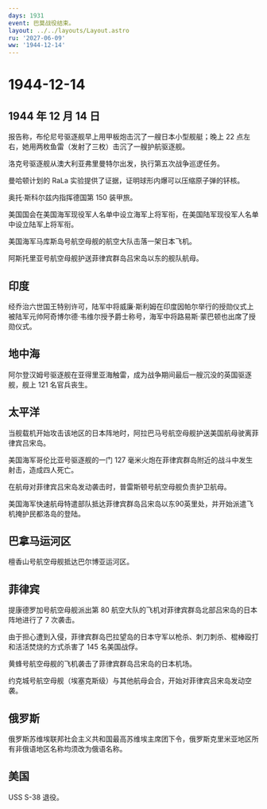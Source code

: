 ```yaml
---
days: 1931
event: 巴莫战役结束。
layout: ../../layouts/Layout.astro
ru: '2027-06-09'
ww: '1944-12-14'
---
```


# 1944-12-14

## 1944 年 12 月 14 日

报告称，布伦尼号驱逐舰早上用甲板炮击沉了一艘日本小型舰艇；晚上 22
点左右，她用两枚鱼雷（发射了三枚）击沉了一艘护航驱逐舰。

洛克号驱逐舰从澳大利亚弗里曼特尔出发，执行第五次战争巡逻任务。

曼哈顿计划的 RaLa 实验提供了证据，证明球形内爆可以压缩原子弹的钚核。

奥托·斯科尔兹内指挥德国第 150 装甲旅。

美国国会在美国海军现役军人名单中设立海军上将军衔，在美国陆军现役军人名单中设立陆军上将军衔。

美国海军马库斯岛号航空母舰的航空大队击落一架日本飞机。

阿斯托里亚号航空母舰护送菲律宾群岛吕宋岛以东的舰队航母。

## 印度

经乔治六世国王特别许可，陆军中将威廉·斯利姆在印度因帕尔举行的授勋仪式上被陆军元帅阿奇博尔德·韦维尔授予爵士称号，海军中将路易斯·蒙巴顿也出席了授勋仪式。

## 地中海

阿尔登汉姆号驱逐舰在亚得里亚海触雷，成为战争期间最后一艘沉没的英国驱逐舰，舰上
121 名官兵丧生。

## 太平洋

当舰载机开始攻击该地区的日本阵地时，阿拉巴马号航空母舰护送美国航母驶离菲律宾吕宋岛。

美国海军哥伦比亚号驱逐舰的一门 127
毫米火炮在菲律宾群岛附近的战斗中发生射击，造成四人死亡。

在航母对菲律宾吕宋岛发动袭击时，普雷斯顿号航空母舰负责护卫航母。

美国海军快速航母特遣部队抵达菲律宾群岛吕宋岛以东90英里处，并开始派遣飞机掩护民都洛岛的登陆。

## 巴拿马运河区

檀香山号航空母舰抵达巴尔博亚运河区。

## 菲律宾

提康德罗加号航空母舰派出第 80
航空大队的飞机对菲律宾群岛北部吕宋岛的日本阵地进行了 7 次袭击。

由于担心遭到入侵，菲律宾群岛巴拉望岛的日本守军以枪杀、刺刀刺杀、棍棒殴打和活活焚烧的方式杀害了
145 名美国战俘。

黄蜂号航空母舰的飞机袭击了菲律宾群岛吕宋岛的日本机场。

约克城号航空母舰（埃塞克斯级）与其他航母会合，开始对菲律宾吕宋岛发动空袭。

## 俄罗斯

俄罗斯苏维埃联邦社会主义共和国最高苏维埃主席团下令，俄罗斯克里米亚地区所有非俄语地区名称均须改为俄语名称。

## 美国

USS S-38 退役。